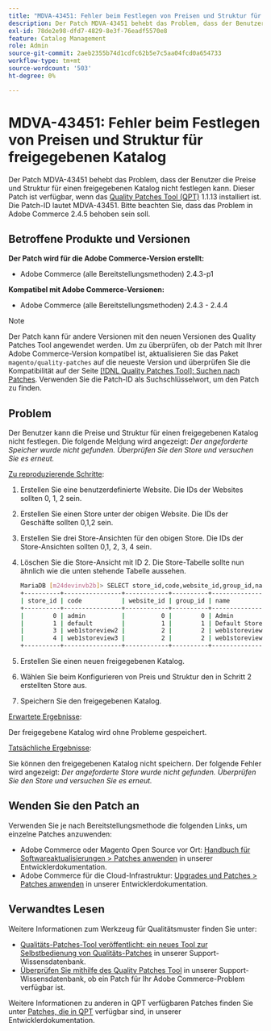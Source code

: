 ```yaml
---
title: "MDVA-43451: Fehler beim Festlegen von Preisen und Struktur für freigegebenen Katalog"
description: Der Patch MDVA-43451 behebt das Problem, dass der Benutzer die Preise und Struktur für einen freigegebenen Katalog nicht festlegen kann. Dieser Patch ist verfügbar, wenn das [Quality Patches Tool (QPT)](/help/announcements/adobe-commerce-announcements/magento-quality-patches-released-new-tool-to-self-serve-quality-patches.md) 1.1.13 installiert ist. Die Patch-ID lautet MDVA-43451. Bitte beachten Sie, dass das Problem in Adobe Commerce 2.4.5 behoben sein soll.
exl-id: 78de2e98-dfd7-4829-8e3f-76eadf5570e8
feature: Catalog Management
role: Admin
source-git-commit: 2aeb2355b74d1cdfc62b5e7c5aa04fcd0a654733
workflow-type: tm+mt
source-wordcount: '503'
ht-degree: 0%

---
```


# MDVA-43451: Fehler beim Festlegen von Preisen und Struktur für freigegebenen Katalog

Der Patch MDVA-43451 behebt das Problem, dass der Benutzer die Preise und Struktur für einen freigegebenen Katalog nicht festlegen kann. Dieser Patch ist verfügbar, wenn das [Quality Patches Tool (QPT)](/help/announcements/adobe-commerce-announcements/magento-quality-patches-released-new-tool-to-self-serve-quality-patches.md) 1.1.13 installiert ist. Die Patch-ID lautet MDVA-43451. Bitte beachten Sie, dass das Problem in Adobe Commerce 2.4.5 behoben sein soll.

## Betroffene Produkte und Versionen

**Der Patch wird für die Adobe Commerce-Version erstellt:**

* Adobe Commerce (alle Bereitstellungsmethoden) 2.4.3-p1

**Kompatibel mit Adobe Commerce-Versionen:**

* Adobe Commerce (alle Bereitstellungsmethoden) 2.4.3 - 2.4.4

>[!NOTE]
>
>Der Patch kann für andere Versionen mit den neuen Versionen des Quality Patches Tool angewendet werden. Um zu überprüfen, ob der Patch mit Ihrer Adobe Commerce-Version kompatibel ist, aktualisieren Sie das Paket `magento/quality-patches` auf die neueste Version und überprüfen Sie die Kompatibilität auf der Seite [[!DNL Quality Patches Tool]: Suchen nach Patches](https://experienceleague.adobe.com/tools/commerce-quality-patches/index.html). Verwenden Sie die Patch-ID als Suchschlüsselwort, um den Patch zu finden.

## Problem

Der Benutzer kann die Preise und Struktur für einen freigegebenen Katalog nicht festlegen. Die folgende Meldung wird angezeigt: *Der angeforderte Speicher wurde nicht gefunden. Überprüfen Sie den Store und versuchen Sie es erneut.*

<u>Zu reproduzierende Schritte</u>:

1. Erstellen Sie eine benutzerdefinierte Website. Die IDs der Websites sollten 0, 1, 2 sein.
1. Erstellen Sie einen Store unter der obigen Website. Die IDs der Geschäfte sollten 0,1,2 sein.
1. Erstellen Sie drei Store-Ansichten für den obigen Store. Die IDs der Store-Ansichten sollten 0,1, 2, 3, 4 sein.
1. Löschen Sie die Store-Ansicht mit ID 2. Die Store-Tabelle sollte nun ähnlich wie die unten stehende Tabelle aussehen.

   ```bash
   MariaDB [m24devinvb2b]> SELECT store_id,code,website_id,group_id,name FROM store;
   +----------+----------------+------------+----------+--------------------+
   | store_id | code           | website_id | group_id | name               |
   +----------+----------------+------------+----------+--------------------+
   |        0 | admin          |          0 |        0 | Admin              |
   |        1 | default        |          1 |        1 | Default Store View |
   |        3 | web1storeview2 |          2 |        2 | web1storeview2     |
   |        4 | web1storeview3 |          2 |        2 | web1storeview3     |
   +----------+----------------+------------+----------+--------------------+
   ```

1. Erstellen Sie einen neuen freigegebenen Katalog.
1. Wählen Sie beim Konfigurieren von Preis und Struktur den in Schritt 2 erstellten Store aus.
1. Speichern Sie den freigegebenen Katalog.

<u>Erwartete Ergebnisse</u>:

Der freigegebene Katalog wird ohne Probleme gespeichert.

<u>Tatsächliche Ergebnisse</u>:

Sie können den freigegebenen Katalog nicht speichern. Der folgende Fehler wird angezeigt:
*Der angeforderte Store wurde nicht gefunden. Überprüfen Sie den Store und versuchen Sie es erneut.*

## Wenden Sie den Patch an

Verwenden Sie je nach Bereitstellungsmethode die folgenden Links, um einzelne Patches anzuwenden:

* Adobe Commerce oder Magento Open Source vor Ort: [Handbuch für Softwareaktualisierungen > Patches anwenden](https://experienceleague.adobe.com/en/docs/commerce-operations/tools/quality-patches-tool/usage) in unserer Entwicklerdokumentation.
* Adobe Commerce für die Cloud-Infrastruktur: [Upgrades und Patches > Patches anwenden](https://experienceleague.adobe.com/en/docs/commerce-cloud-service/user-guide/develop/upgrade/apply-patches) in unserer Entwicklerdokumentation.

## Verwandtes Lesen

Weitere Informationen zum Werkzeug für Qualitätsmuster finden Sie unter:

* [Qualitäts-Patches-Tool veröffentlicht: ein neues Tool zur Selbstbedienung von Qualitäts-Patches](/help/announcements/adobe-commerce-announcements/magento-quality-patches-released-new-tool-to-self-serve-quality-patches.md) in unserer Support-Wissensdatenbank.
* [Überprüfen Sie mithilfe des Quality Patches Tool](/help/support-tools/patches-available-in-qpt-tool/check-patch-for-magento-issue-with-magento-quality-patches.md) in unserer Support-Wissensdatenbank, ob ein Patch für Ihr Adobe Commerce-Problem verfügbar ist.

Weitere Informationen zu anderen in QPT verfügbaren Patches finden Sie unter [Patches, die in QPT](https://experienceleague.adobe.com/tools/commerce-quality-patches/index.html) verfügbar sind, in unserer Entwicklerdokumentation.
